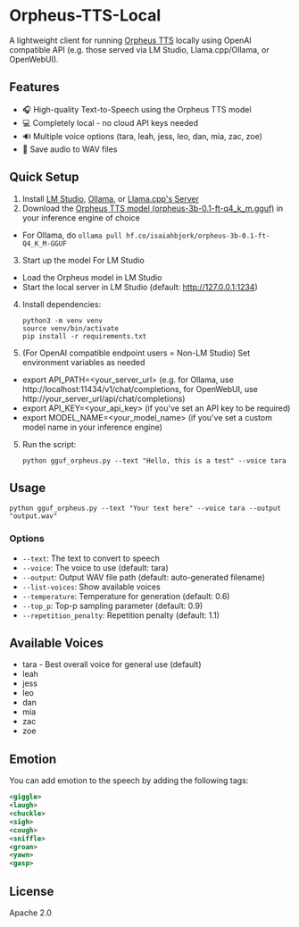 # Orpheus-TTS-Local

A lightweight client for running [Orpheus TTS](https://huggingface.co/canopylabs/orpheus-3b-0.1-ft) locally using OpenAI compatible API (e.g. those served via LM Studio, Llama.cpp/Ollama, or OpenWebUI).

## Features

- 🎧 High-quality Text-to-Speech using the Orpheus TTS model
- 💻 Completely local - no cloud API keys needed
- 🔊 Multiple voice options (tara, leah, jess, leo, dan, mia, zac, zoe)
- 💾 Save audio to WAV files

## Quick Setup

1. Install [LM Studio](https://lmstudio.ai/), [Ollama](https://https://ollama.com/download), or [Llama.cpp's Server](https://github.com/ggml-org/llama.cpp)
2. Download the [Orpheus TTS model (orpheus-3b-0.1-ft-q4_k_m.gguf)](https://huggingface.co/isaiahbjork/orpheus-3b-0.1-ft-Q4_K_M-GGUF) in your inference engine of choice
  - For Ollama, do `ollama pull hf.co/isaiahbjork/orpheus-3b-0.1-ft-Q4_K_M-GGUF`
3. Start up the model For LM Studio
  - Load the Orpheus model in LM Studio
  - Start the local server in LM Studio (default: http://127.0.0.1:1234)
4. Install dependencies:
   ```
   python3 -m venv venv
   source venv/bin/activate
   pip install -r requirements.txt
   ```
5. (For OpenAI compatible endpoint users = Non-LM Studio) Set environment variables as needed
  - export API_PATH=<your_server_url> (e.g. for Ollama, use http://localhost:11434/v1/chat/completions, for OpenWebUI, use http://your_server_url/api/chat/completions)
  - export API_KEY=<your_api_key> (if you've set an API key to be required)
  - export MODEL_NAME=<your_model_name> (if you've set a custom model name in your inference engine)
5. Run the script:
   ```
   python gguf_orpheus.py --text "Hello, this is a test" --voice tara
   ```

## Usage

```
python gguf_orpheus.py --text "Your text here" --voice tara --output "output.wav"
```

### Options

- `--text`: The text to convert to speech
- `--voice`: The voice to use (default: tara)
- `--output`: Output WAV file path (default: auto-generated filename)
- `--list-voices`: Show available voices
- `--temperature`: Temperature for generation (default: 0.6)
- `--top_p`: Top-p sampling parameter (default: 0.9)
- `--repetition_penalty`: Repetition penalty (default: 1.1)

## Available Voices

- tara - Best overall voice for general use (default)
- leah
- jess
- leo
- dan
- mia
- zac
- zoe

## Emotion
You can add emotion to the speech by adding the following tags:
```xml
<giggle>
<laugh>
<chuckle>
<sigh>
<cough>
<sniffle>
<groan>
<yawn>
<gasp>
```

## License

Apache 2.0


